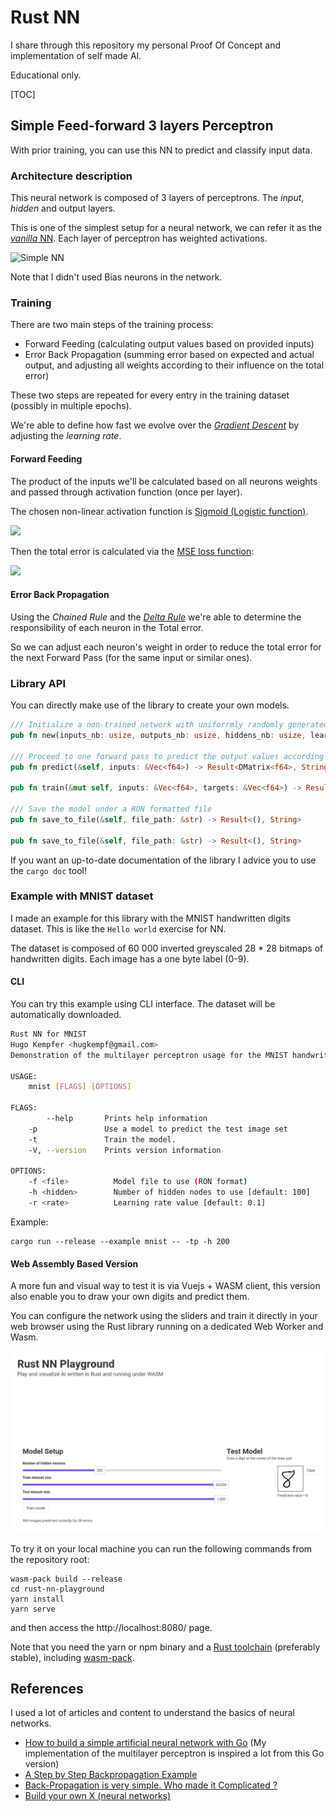 # Rust NN
I share through this repository my personal Proof Of Concept and implementation of self made AI.

Educational only.

[TOC]



## Simple Feed-forward 3 layers Perceptron

With prior training, you can use this NN to predict and classify input data.

### Architecture description

This neural network is composed of 3 layers of perceptrons. The *input*, *hidden* and output layers.

This is one of the simplest setup for a neural network, we can refer it as the [*vanilla* NN](https://en.wikipedia.org/wiki/Multilayer_perceptron). Each layer of perceptron has weighted activations.

![Simple NN](https://playandlearntocode.com/static/siteapp/assets/articles/mlp-1/mlp-1-nodes.png)



[Simple Neural Network]: https://playandlearntocode.com/static/siteapp/assets/articles/mlp-1/mlp-1-nodes.png	"Simple Neural Network"

Note that I didn't used Bias neurons in the network.



### Training

There are two main steps of the training process: 

- Forward Feeding (calculating output values based on provided inputs)
- Error Back Propagation (summing error based on expected and actual output, and adjusting all weights according to their influence on the total error)

These two steps are repeated for every entry in the training dataset (possibly in multiple epochs).

We're able to define how fast we evolve over the [*Gradient Descent*](https://en.wikipedia.org/wiki/Gradient_descent) by adjusting the *learning rate*.

#### Forward Feeding

The product of the inputs we'll be calculated based on all neurons weights and passed through activation function (once per layer).

The chosen non-linear activation function is [Sigmoid (Logistic function)](https://en.wikipedia.org/wiki/Sigmoid_function). 



![](https://wikimedia.org/api/rest_v1/media/math/render/svg/faaa0c014ae28ac67db5c49b3f3e8b08415a3f2b)



Then the total error is calculated via the [MSE loss function](https://en.wikipedia.org/wiki/Mean_squared_error):



![](https://wikimedia.org/api/rest_v1/media/math/render/svg/e258221518869aa1c6561bb75b99476c4734108e)

#### Error Back Propagation

Using the *Chained Rule* and the [*Delta Rule*](https://en.wikipedia.org/wiki/Delta_rule) we're able to determine the responsibility of each neuron in the Total error.

So we can adjust each neuron's weight in order to reduce the total error for the next Forward Pass (for the same input or similar ones).

### Library API

You can directly make use of the library to create your own models.

```rust
/// Initialize a non-trained network with uniforrmly randomly generated weights
pub fn new(inputs_nb: usize, outputs_nb: usize, hiddens_nb: usize, learning_rate: f64) -> Self 

/// Proceed to one forward pass to predict the output values according to the                                                   /// model weights 
pub fn predict(&self, inputs: &Vec<f64>) -> Result<DMatrix<f64>, String> //Should be refactored to use slices

pub fn train(&mut self, inputs: &Vec<f64>, targets: &Vec<f64>) -> Result<(), String> // Same here

/// Save the model under a RON formatted file
pub fn save_to_file(&self, file_path: &str) -> Result<(), String>

pub fn save_to_file(&self, file_path: &str) -> Result<(), String>
```

If you want an up-to-date documentation of the library I advice you to use the `cargo doc` tool!



### Example with MNIST dataset

I made an example for this library with the MNIST handwritten digits dataset. This is like the `Hello world` exercise for NN.

The dataset is composed of 60 000 inverted greyscaled 28 * 28 bitmaps of handwritten digits. Each image has a one byte label (0-9).

#### CLI

You can try this example using CLI interface. The dataset will be automatically downloaded.

```sh
Rust NN for MNIST 
Hugo Kempfer <hugkempf@gmail.com>
Demonstration of the multilayer perceptron usage for the MNIST handwritten digits dataset.

USAGE:
    mnist [FLAGS] [OPTIONS]

FLAGS:
        --help       Prints help information
    -p               Use a model to predict the test image set
    -t               Train the model.
    -V, --version    Prints version information

OPTIONS:
    -f <file>          Model file to use (RON format)
    -h <hidden>        Number of hidden nodes to use [default: 100]
    -r <rate>          Learning rate value [default: 0.1]
```

Example:

```shell
cargo run --release --example mnist -- -tp -h 200
```



#### Web Assembly Based Version

A more fun and visual way to test it is via Vuejs + WASM client, this version also enable you to draw your own digits and predict them.

You can configure the network using the sliders and train it directly in your web browser using the Rust library running on a dedicated Web Worker and Wasm.

![](./img/wasm_demo.png)

To try it on your local machine you can run the following commands from the repository root:

```shell
wasm-pack build --release
cd rust-nn-playground
yarn install
yarn serve
```

and then access the http://localhost:8080/ page.

Note that you need the yarn or npm binary and a [Rust toolchain](https://rustup.rs/) (preferably stable), including [wasm-pack](https://rustwasm.github.io/wasm-pack/).

## References

I used a lot of articles and content to understand the basics of neural networks.

- [How to build a simple artificial neural network with Go](https://sausheong.github.io/posts/how-to-build-a-simple-artificial-neural-network-with-go/ ) (My implementation of the multilayer perceptron is inspired a lot from this Go version)
- [A Step by Step Backpropagation Example](https://mattmazur.com/2015/03/17/a-step-by-step-backpropagation-example/)
- [Back-Propagation is very simple. Who made it Complicated ?](https://medium.com/@14prakash/back-propagation-is-very-simple-who-made-it-complicated-97b794c97e5c )
- [Build your own X (neural networks)](https://github.com/danistefanovic/build-your-own-x#build-your-own-neural-network )